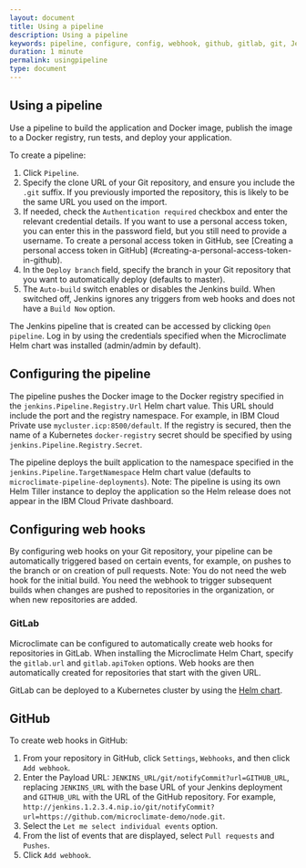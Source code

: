 ```yaml
---
layout: document
title: Using a pipeline
description: Using a pipeline
keywords: pipeline, configure, config, webhook, github, gitlab, git, Jenkins, travis
duration: 1 minute
permalink: usingpipeline
type: document
---
```


## Using a pipeline

Use a pipeline to build the application and Docker image, publish the image to a Docker registry, run tests, and deploy your application.

To create a pipeline:
1. Click ```Pipeline```.
2. Specify the clone URL of your Git repository, and ensure you include the `.git` suffix. If you previously imported the repository, this is likely to be the same URL you used on the import.
3. If needed, check the ```Authentication required``` checkbox and enter the relevant credential details.  If you want to use a personal access token, you can enter this in the password field, but you still need to provide a username. To create a personal access token in GitHub, see [Creating a personal access token in GitHub] (#creating-a-personal-access-token-in-github).
4. In the ```Deploy branch``` field, specify the branch in your Git repository that you want to automatically deploy (defaults to master).
5. The ```Auto-build``` switch enables or disables the Jenkins build. When switched off, Jenkins ignores any triggers from web hooks and does not have a ```Build Now``` option.

The Jenkins pipeline that is created can be accessed by clicking ```Open pipeline```. Log in by using the credentials specified when the Microclimate Helm chart was installed (admin/admin by default).

## Configuring the pipeline

The pipeline pushes the Docker image to the Docker registry specified in the `jenkins.Pipeline.Registry.Url` Helm chart value. This URL should include the port and the registry namespace. For example, in IBM Cloud Private use `mycluster.icp:8500/default`. If the registry is secured, then the name of a Kubernetes `docker-registry` secret should be specified by using `jenkins.Pipeline.Registry.Secret`.

The pipeline deploys the built application to the namespace specified in the `jenkins.Pipeline.TargetNamespace` Helm chart value (defaults to `microclimate-pipeline-deployments`). Note: The pipeline is using its own Helm Tiller instance to deploy the application so the Helm release does not appear in the IBM Cloud Private dashboard.

## Configuring web hooks

By configuring web hooks on your Git repository, your pipeline can be automatically triggered based on certain events, for example, on pushes to the branch or on creation of pull requests. Note: You do not need the web hook for the initial build. You need the webhook to trigger subsequent builds when changes are pushed to repositories in the organization, or when new repositories are added.

### GitLab

Microclimate can be configured to automatically create web hooks for repositories in GitLab. When installing the Microclimate Helm Chart, specify the `gitlab.url` and `gitlab.apiToken` options. Web hooks are then automatically created for repositories that start with the given URL.

GitLab can be deployed to a Kubernetes cluster by using the [Helm chart](https://docs.gitlab.com/ce/install/kubernetes/gitlab_omnibus.html).

## GitHub

To create web hooks in GitHub:

1. From your repository in GitHub, click ```Settings```, ```Webhooks```, and then click ```Add webhook```.
2. Enter the Payload URL: ```JENKINS_URL/git/notifyCommit?url=GITHUB_URL```, replacing ```JENKINS_URL``` with the base URL of your Jenkins deployment and ```GITHUB_URL``` with the URL of the GitHub repository. For example, ```http://jenkins.1.2.3.4.nip.io/git/notifyCommit?url=https://github.com/microclimate-demo/node.git```.
3. Select the ```Let me select individual events``` option.
4. From the list of events that are displayed, select ```Pull requests``` and ```Pushes```.
5. Click ```Add webhook```.
